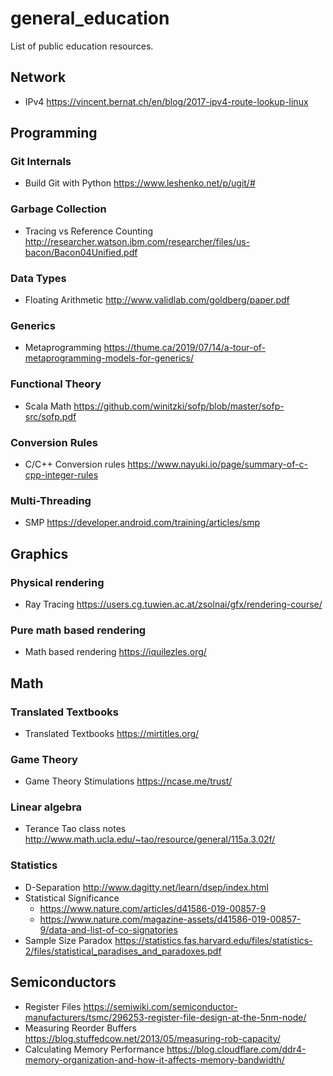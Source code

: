 # general_education
List of public education resources.

## Network
* IPv4 https://vincent.bernat.ch/en/blog/2017-ipv4-route-lookup-linux

## Programming
### Git Internals
* Build Git with Python https://www.leshenko.net/p/ugit/#

### Garbage Collection
* Tracing vs Reference Counting http://researcher.watson.ibm.com/researcher/files/us-bacon/Bacon04Unified.pdf

### Data Types
* Floating Arithmetic http://www.validlab.com/goldberg/paper.pdf

### Generics
* Metaprogramming https://thume.ca/2019/07/14/a-tour-of-metaprogramming-models-for-generics/

### Functional Theory
* Scala Math https://github.com/winitzki/sofp/blob/master/sofp-src/sofp.pdf

### Conversion Rules
* C/C++ Conversion rules https://www.nayuki.io/page/summary-of-c-cpp-integer-rules

### Multi-Threading
* SMP https://developer.android.com/training/articles/smp

## Graphics
### Physical rendering
* Ray Tracing https://users.cg.tuwien.ac.at/zsolnai/gfx/rendering-course/

### Pure math based rendering
* Math based rendering https://iquilezles.org/

## Math

### Translated Textbooks
* Translated Textbooks https://mirtitles.org/

### Game Theory
* Game Theory Stimulations https://ncase.me/trust/

### Linear algebra
* Terance Tao class notes http://www.math.ucla.edu/~tao/resource/general/115a.3.02f/

### Statistics
* D-Separation http://www.dagitty.net/learn/dsep/index.html
* Statistical Significance
  + https://www.nature.com/articles/d41586-019-00857-9
  + https://www.nature.com/magazine-assets/d41586-019-00857-9/data-and-list-of-co-signatories
* Sample Size Paradox https://statistics.fas.harvard.edu/files/statistics-2/files/statistical_paradises_and_paradoxes.pdf

## Semiconductors
* Register Files https://semiwiki.com/semiconductor-manufacturers/tsmc/296253-register-file-design-at-the-5nm-node/
* Measuring Reorder Buffers https://blog.stuffedcow.net/2013/05/measuring-rob-capacity/
* Calculating Memory Performance https://blog.cloudflare.com/ddr4-memory-organization-and-how-it-affects-memory-bandwidth/
